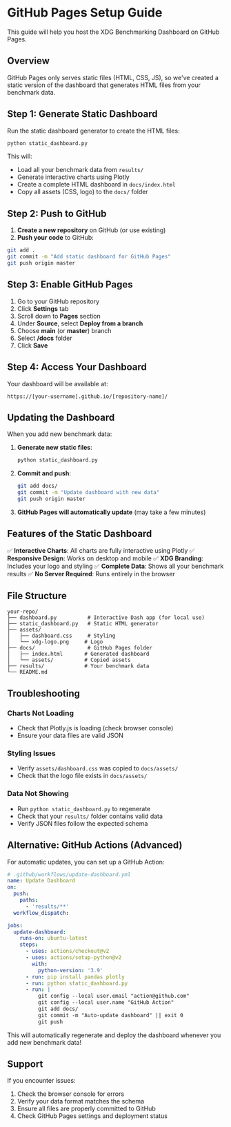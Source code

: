 # GitHub Pages Setup Guide

This guide will help you host the XDG Benchmarking Dashboard on GitHub Pages.

## Overview

GitHub Pages only serves static files (HTML, CSS, JS), so we've created a static version of the dashboard that generates HTML files from your benchmark data.

## Step 1: Generate Static Dashboard

Run the static dashboard generator to create the HTML files:

```bash
python static_dashboard.py
```

This will:
- Load all your benchmark data from `results/`
- Generate interactive charts using Plotly
- Create a complete HTML dashboard in `docs/index.html`
- Copy all assets (CSS, logo) to the `docs/` folder

## Step 2: Push to GitHub

1. **Create a new repository** on GitHub (or use existing)
2. **Push your code** to GitHub:

```bash
git add .
git commit -m "Add static dashboard for GitHub Pages"
git push origin master
```

## Step 3: Enable GitHub Pages

1. Go to your GitHub repository
2. Click **Settings** tab
3. Scroll down to **Pages** section
4. Under **Source**, select **Deploy from a branch**
5. Choose **main** (or **master**) branch
6. Select **/docs** folder
7. Click **Save**

## Step 4: Access Your Dashboard

Your dashboard will be available at:
```
https://[your-username].github.io/[repository-name]/
```

## Updating the Dashboard

When you add new benchmark data:

1. **Generate new static files**:
   ```bash
   python static_dashboard.py
   ```

2. **Commit and push**:
   ```bash
   git add docs/
   git commit -m "Update dashboard with new data"
   git push origin master
   ```

3. **GitHub Pages will automatically update** (may take a few minutes)

## Features of the Static Dashboard

✅ **Interactive Charts**: All charts are fully interactive using Plotly
✅ **Responsive Design**: Works on desktop and mobile
✅ **XDG Branding**: Includes your logo and styling
✅ **Complete Data**: Shows all your benchmark results
✅ **No Server Required**: Runs entirely in the browser

## File Structure

```
your-repo/
├── dashboard.py          # Interactive Dash app (for local use)
├── static_dashboard.py   # Static HTML generator
├── assets/
│   ├── dashboard.css     # Styling
│   └── xdg-logo.png     # Logo
├── docs/                 # GitHub Pages folder
│   ├── index.html       # Generated dashboard
│   └── assets/          # Copied assets
├── results/             # Your benchmark data
└── README.md
```

## Troubleshooting

### Charts Not Loading
- Check that Plotly.js is loading (check browser console)
- Ensure your data files are valid JSON

### Styling Issues
- Verify `assets/dashboard.css` was copied to `docs/assets/`
- Check that the logo file exists in `docs/assets/`

### Data Not Showing
- Run `python static_dashboard.py` to regenerate
- Check that your `results/` folder contains valid data
- Verify JSON files follow the expected schema

## Alternative: GitHub Actions (Advanced)

For automatic updates, you can set up a GitHub Action:

```yaml
# .github/workflows/update-dashboard.yml
name: Update Dashboard
on:
  push:
    paths:
      - 'results/**'
  workflow_dispatch:

jobs:
  update-dashboard:
    runs-on: ubuntu-latest
    steps:
      - uses: actions/checkout@v2
      - uses: actions/setup-python@v2
        with:
          python-version: '3.9'
      - run: pip install pandas plotly
      - run: python static_dashboard.py
      - run: |
          git config --local user.email "action@github.com"
          git config --local user.name "GitHub Action"
          git add docs/
          git commit -m "Auto-update dashboard" || exit 0
          git push
```

This will automatically regenerate and deploy the dashboard whenever you add new benchmark data!

## Support

If you encounter issues:
1. Check the browser console for errors
2. Verify your data format matches the schema
3. Ensure all files are properly committed to GitHub
4. Check GitHub Pages settings and deployment status
